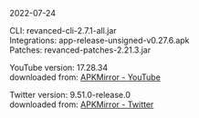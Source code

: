 2022-07-24
  
CLI: revanced-cli-2.7.1-all.jar  
Integrations: app-release-unsigned-v0.27.6.apk  
Patches: revanced-patches-2.21.3.jar  

YouTube version: 17.28.34  
downloaded from: [APKMirror - YouTube](https://www.apkmirror.com/apk/google-inc/youtube/youtube-17-28-34-release/youtube-17-28-34-2-android-apk-download/)  

Twitter version: 9.51.0-release.0  
downloaded from: [APKMirror - Twitter](https://www.apkmirror.com/apk/twitter-inc/twitter/twitter-9-51-0-release-0-release/twitter-9-51-0-release-0-android-apk-download/)  
